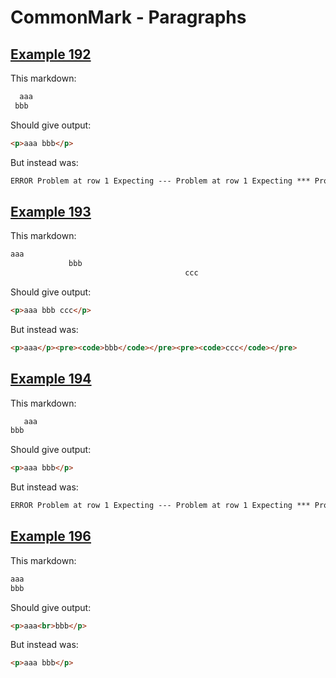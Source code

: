 # CommonMark - Paragraphs

## [Example 192](https://spec.commonmark.org/0.29/#example-192)

This markdown:

```markdown
  aaa
 bbb

```

Should give output:

```html
<p>aaa bbb</p>
```

But instead was:

```html
ERROR Problem at row 1 Expecting --- Problem at row 1 Expecting *** Problem at row 1 Expecting ___
```
## [Example 193](https://spec.commonmark.org/0.29/#example-193)

This markdown:

```markdown
aaa
             bbb
                                       ccc

```

Should give output:

```html
<p>aaa bbb ccc</p>
```

But instead was:

```html
<p>aaa</p><pre><code>bbb</code></pre><pre><code>ccc</code></pre>
```
## [Example 194](https://spec.commonmark.org/0.29/#example-194)

This markdown:

```markdown
   aaa
bbb

```

Should give output:

```html
<p>aaa bbb</p>
```

But instead was:

```html
ERROR Problem at row 1 Expecting --- Problem at row 1 Expecting *** Problem at row 1 Expecting ___
```
## [Example 196](https://spec.commonmark.org/0.29/#example-196)

This markdown:

```markdown
aaa     
bbb     

```

Should give output:

```html
<p>aaa<br>bbb</p>
```

But instead was:

```html
<p>aaa bbb</p>
```
